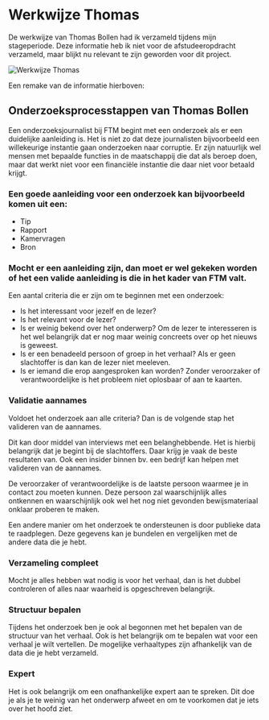 # Werkwijze Thomas

De werkwijze van Thomas Bollen had ik verzameld tijdens mijn stageperiode. Deze informatie heb ik niet voor de afstudeeropdracht verzameld, maar blijkt nu relevant te zijn geworden voor dit project.

![Werkwijze Thomas](../../../.gitbook/assets/stageverslag-pag20%20%281%29.png)

Een remake van de informatie hierboven:

## Onderzoeksprocesstappen van Thomas Bollen

Een onderzoeksjournalist bij FTM begint met een onderzoek als er een duidelijke aanleiding is. Het is niet zo dat deze journalisten bijvoorbeeld een willekeurige instantie gaan onderzoeken naar corruptie. Er zijn natuurlijk wel mensen met bepaalde functies in de maatschappij die dat als beroep doen, maar dat werkt niet voor een financiële instantie die daar niet voor betaald krijgt.

### Een goede aanleiding voor een onderzoek kan bijvoorbeeld komen uit een:

* Tip
* Rapport
* Kamervragen
* Bron

### Mocht er een aanleiding zijn, dan moet er wel gekeken worden of het een valide aanleiding is die in het kader van FTM valt.

Een aantal criteria die er zijn om te beginnen met een onderzoek:

* Is het interessant voor jezelf en de lezer?
* Is het relevant voor de lezer?
* Is er weinig bekend over het onderwerp? Om de lezer te interesseren is het wel belangrijk dat er nog maar weinig concreets over op het nieuws is geweest.
* Is er een benadeeld persoon of groep in het verhaal? Als er geen slachtoffer is dan kan de lezer niet meeleven.
* Is er iemand die erop aangesproken kan worden? Zonder veroorzaker of verantwoordelijke is het probleem niet oplosbaar of aan te kaarten. 

### Validatie aannames

Voldoet het onderzoek aan alle criteria? Dan is de volgende stap het valideren van de aannames.

Dit kan door middel van interviews met een belanghebbende. Het is hierbij belangrijk dat je begint bij de slachtoffers. Daar krijg je vaak de beste resultaten van. Ook een insider binnen bv. een bedrijf kan helpen met valideren van de aannames.

De veroorzaker of verantwoordelijke is de laatste persoon waarmee je in contact zou moeten kunnen. Deze persoon zal waarschijnlijk alles ontkennen en waarschijnlijk ook wel het nog niet gevonden bewijsmateriaal onklaar proberen te maken.

Een andere manier om het onderzoek te ondersteunen is door publieke data te raadplegen. Deze gegevens kan je bundelen en vergelijken met de andere data die je hebt.

### Verzameling compleet

Mocht je alles hebben wat nodig is voor het verhaal, dan is het dubbel controleren of alles naar waarheid is opgeschreven belangrijk.

### Structuur bepalen

Tijdens het onderzoek ben je ook al begonnen met het bepalen van de structuur van het verhaal. Ook is het belangrijk om te bepalen wat voor een verhaal je wilt vertellen. De mogelijke verhaaltypes zijn afhankelijk van de data die je hebt verzameld.

### Expert

Het is ook belangrijk om een onafhankelijke expert aan te spreken. Dit doe je als je te weinig van het onderwerp afweet en om te voorkomen dat je iets over het hoofd ziet.

